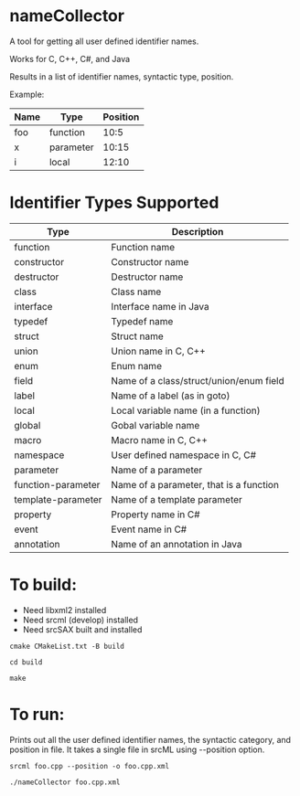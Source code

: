# nameCollector
A tool for getting all user defined identifier names.  

Works for C, C++, C#, and Java

Results in a list of identifier names, syntactic type, position.

Example:

| Name            | Type | Position |
| --------------- | -------------- |---|
|foo| function| 10:5 |
|x| parameter| 10:15|
|i| local| 12:10|


# Identifier Types Supported

| Type            | Description |
| --------------- | -------------- |
| function        | Function name |
| constructor     | Constructor name |
| destructor      |  Destructor name |
| class           | Class name |
| interface       | Interface name in Java |
| typedef         | Typedef name |
| struct          | Struct name |
| union           | Union name in C, C++|
| enum            | Enum name |
| field           | Name of a class/struct/union/enum field |
| label           | Name of a label (as in goto) |
| local           | Local variable name (in a function) |
| global          | Gobal variable name |
| macro          | Macro name in C, C++ |
| namespace          | User defined namespace in C, C# |
| parameter       | Name of a parameter |
| function-parameter  | Name of a parameter, that is a function | 
| template-parameter       | Name of a template parameter |
| property       | Property name in C# |
| event       | Event name in C# |
| annotation       | Name of an annotation in Java |


# To build:
- Need libxml2 installed
- Need srcml (develop) installed
- Need srcSAX built and installed

`cmake CMakeList.txt -B build`

`cd build`

`make`


# To run:

Prints out all the user defined identifier names, the syntactic category, and position in file.
It takes a single file in srcML using --position option.

`srcml foo.cpp --position -o foo.cpp.xml`

`./nameCollector foo.cpp.xml`



